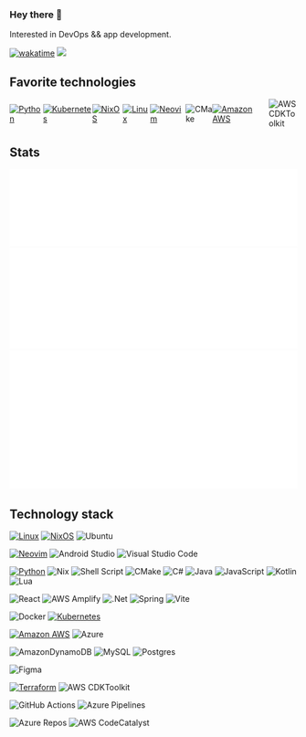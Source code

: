 ### Hey there 👋

Interested in DevOps && app development.

[![wakatime](https://wakatime.com/badge/user/018e2a18-2e73-490b-b61e-5510978a58fb.svg)](https://wakatime.com/@018e2a18-2e73-490b-b61e-5510978a58fb)
![](https://komarev.com/ghpvc/?username=IliyanKostov9)

## Favorite technologies

<div style="display: flex; align-items: center;">
    <a href="https://www.python.org/">
        <img src="https://upload.wikimedia.org/wikipedia/commons/c/c3/Python-logo-notext.svg" alt="Python" width="50">
    </a>
    <a href="https://kubernetes.io/">
        <img src="https://upload.wikimedia.org/wikipedia/commons/3/39/Kubernetes_logo_without_workmark.svg" alt="Kubernetes" width="50">
    </a>
    <a href="https://nixos.org/">
        <img src="https://nixos.org/logo/nixos-logo-only-hires.png" alt="NixOS" width="50">
    </a>
    <a href="https://www.linux.org/pages/download/">
        <img src="https://upload.wikimedia.org/wikipedia/commons/3/35/Tux.svg" alt="Linux" width="50">
    </a>
    <a href="https://neovim.io/">
        <img src="https://neovim.io/logos/neovim-mark-flat.png" alt="Neovim" width="50">
    </a>
    <img src="https://blog.ch0ww.fr/content/images/wordpress/2021/03/1200px-Breezeicons-apps-48-cmake.svg_.png" alt="CMake" width="50">
    <a href="https://aws.amazon.com/">
        <img src="https://upload.wikimedia.org/wikipedia/commons/9/93/Amazon_Web_Services_Logo.svg" alt="Amazon AWS" width="50">
    </a>
    <img src="https://www.troydieter.com/images/aws-cdk.png" alt="AWS CDKToolkit" width="50">
</div>

## Stats

<img src="/metrics.calendar.svg"/>
</br>
<img src="/metrics.repositories.pinned.svg"/>
</br>
<img src="/metrics.wakatime.svg"/>
</br>

## Technology stack

[![Linux](https://img.shields.io/badge/Linux-FCC624?style=for-the-badge&logo=linux&logoColor=black)](https://github.com/torvalds/linux)
[![NixOS](https://img.shields.io/badge/NixOS-5277C3?style=for-the-badge&logo=nixos&logoColor=white)](https://github.com/NixOS/nixpkgs)
![Ubuntu](https://img.shields.io/badge/Ubuntu-E95420?style=for-the-badge&logo=ubuntu&logoColor=white)

[![Neovim](https://img.shields.io/badge/NeoVim-%2357A143.svg?&style=for-the-badge&logo=neovim&logoColor=white)](https://github.com/AstroNvim/AstroNvim)
![Android Studio](https://img.shields.io/badge/android%20studio-346ac1?style=for-the-badge&logo=android%20studio&logoColor=white)
![Visual Studio Code](https://img.shields.io/badge/Visual%20Studio%20Code-0078d7.svg?style=for-the-badge&logo=visual-studio-code&logoColor=white)

[![Python](https://img.shields.io/badge/python-%2314354C.svg?style=for-the-badge&logo=python&logoColor=white)](https://github.com/python/cpython)
![Nix](https://img.shields.io/badge/NIX-5277C3.svg?style=for-the-badge&logo=NixOS&logoColor=white)
![Shell Script](https://img.shields.io/badge/shell_script-%23121011.svg?style=for-the-badge&logo=gnu-bash&logoColor=white)
![CMake](https://img.shields.io/badge/CMake-%23008FBA.svg?style=for-the-badge&logo=cmake&logoColor=white)
![C#](https://img.shields.io/badge/c%23-%23239120.svg?style=for-the-badge&logo=csharp&logoColor=white)
![Java](https://img.shields.io/badge/java-%23ED8B00.svg?style=for-the-badge&logo=openjdk&logoColor=white)
![JavaScript](https://img.shields.io/badge/javascript-%23323330.svg?style=for-the-badge&logo=javascript&logoColor=%23F7DF1E)
![Kotlin](https://img.shields.io/badge/kotlin-%237F52FF.svg?style=for-the-badge&logo=kotlin&logoColor=white)
![Lua](https://img.shields.io/badge/lua-%232C2D72.svg?style=for-the-badge&logo=lua&logoColor=white)

<!-- ![Django](https://img.shields.io/badge/django-%23092E20.svg?style=for-the-badge&logo=django&logoColor=white) -->
<!-- ![Flask](https://img.shields.io/badge/flask-%23000.svg?style=for-the-badge&logo=flask&logoColor=white) -->
![React](https://img.shields.io/badge/react-%2320232a.svg?style=for-the-badge&logo=react&logoColor=%2361DAFB)
![AWS Amplify](https://img.shields.io/badge/AWS%20Amplify-FF9900?style=for-the-badge&logo=aws-amplify&logoColor=white)
![.Net](https://img.shields.io/badge/.NET-5C2D91?style=for-the-badge&logo=.net&logoColor=white)
![Spring](https://img.shields.io/badge/spring-%236DB33F.svg?style=for-the-badge&logo=spring&logoColor=white)
![Vite](https://img.shields.io/badge/vite-%23646CFF.svg?style=for-the-badge&logo=vite&logoColor=white)

![Docker](https://img.shields.io/badge/docker-%230db7ed.svg?style=for-the-badge&logo=docker&logoColor=white)
[![Kubernetes](https://img.shields.io/badge/kubernetes-%23326ce5.svg?style=for-the-badge&logo=kubernetes&logoColor=white)](https://github.com/kubernetes/kubernetes)

[![Amazon AWS](https://img.shields.io/badge/Amazon_AWS-232F3E?style=for-the-badge&logo=amazon-aws&logoColor=white)](https://aws.amazon.com/)
![Azure](https://img.shields.io/badge/azure-%230072C6.svg?style=for-the-badge&logo=microsoftazure&logoColor=white)

![AmazonDynamoDB](https://img.shields.io/badge/Amazon%20DynamoDB-4053D6?style=for-the-badge&logo=Amazon%20DynamoDB&logoColor=white)
![MySQL](https://img.shields.io/badge/mysql-4479A1.svg?style=for-the-badge&logo=mysql&logoColor=white)
![Postgres](https://img.shields.io/badge/postgres-%23316192.svg?style=for-the-badge&logo=postgresql&logoColor=white)

![Figma](https://img.shields.io/badge/figma-%23F24E1E.svg?style=for-the-badge&logo=figma&logoColor=white)

[![Terraform](https://img.shields.io/badge/Terraform-7B42BC?style=for-the-badge&logo=terraform&logoColor=white)](https://github.com/hashicorp/terraform)
![AWS CDKToolkit](https://img.shields.io/badge/AWS%20CDKToolkit-FF9900?style=for-the-badge&logo=aws-codebuild&logoColor=white)
<!-- ![Ansible](https://img.shields.io/badge/ansible-%231A1918.svg?style=for-the-badge&logo=ansible&logoColor=white) -->

![GitHub Actions](https://img.shields.io/badge/github%20actions-%232671E5.svg?style=for-the-badge&logo=githubactions&logoColor=white)
![Azure Pipelines](https://img.shields.io/badge/Azure%20Pipelines-2560E0?style=for-the-badge&logo=azure-pipelines&logoColor=white)

![Azure Repos](https://img.shields.io/badge/Azure%20Repos-2560E0?style=for-the-badge&logo=azure-devops&logoColor=white)
![AWS CodeCatalyst](https://img.shields.io/badge/AWS%20CodeCatalyst-FF9900?style=for-the-badge&logo=aws-codebuild&logoColor=white)
<!-- ![Jenkins](https://img.shields.io/badge/jenkins-%232C5263.svg?style=for-the-badge&logo=jenkins&logoColor=white) -->
<!-- ![Grafana](https://img.shields.io/badge/grafana-%23F46800.svg?style=for-the-badge&logo=grafana&logoColor=white) -->
<!-- ![SonarQube](https://img.shields.io/badge/SonarQube-black?style=for-the-badge&logo=sonarqube&logoColor=4E9BCD) -->

